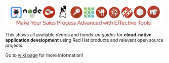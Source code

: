 ![Logo](/images/logo.png)

This shows all available _demos_ and _hands-on guides_ for **cloud-native application development** using Red Hat products and relevant open source projects.

Go to [wiki page](https://github.com/redhat-mw-demos/demo-onestop.wiki.git) for more information!
